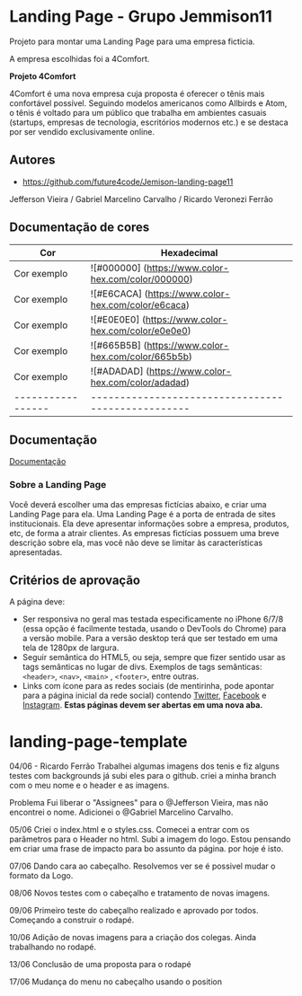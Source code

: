 
# Landing Page - Grupo Jemmison11

Projeto para montar uma Landing Page para uma empresa ficticia.

A empresa escolhidas foi a 4Comfort.

**Projeto 4Comfort**

4Comfort é uma nova empresa cuja proposta é oferecer o tênis mais confortável possível. Seguindo modelos americanos como Allbirds e Atom, o tênis é voltado para um público que trabalha em ambientes casuais (startups, empresas de tecnologia, escritórios modernos etc.) e se destaca por ser vendido exclusivamente online.


## Autores

- https://github.com/future4code/Jemison-landing-page11

Jefferson Vieira / Gabriel Marcelino Carvalho / Ricardo Veronezi Ferrão

## Documentação de cores

| Cor               | Hexadecimal                                                |
| ----------------- | -------------------------------------------------- |
| Cor exemplo       | ![#000000] (https://www.color-hex.com/color/000000)|
| Cor exemplo       | ![#E6CACA] (https://www.color-hex.com/color/e6caca)|
| Cor exemplo       | ![#E0E0E0] (https://www.color-hex.com/color/e0e0e0)|
| Cor exemplo       | ![#665B5B] (https://www.color-hex.com/color/665b5b)|
| Cor exemplo       | ![#ADADAD] (https://www.color-hex.com/color/adadad)|
| ----------------- | -------------------------------------------------- |


## Documentação

[Documentação](https://link-da-documentação)


### Sobre a Landing Page

Você deverá escolher uma das empresas fictícias abaixo, e criar uma Landing Page para ela. Uma Landing Page é a porta de entrada de sites institucionais. Ela deve apresentar informações sobre a empresa, produtos, etc, de forma a atrair clientes. As empresas fictícias possuem uma breve descrição sobre ela, mas você não deve se limitar às características apresentadas.


## Critérios de aprovação

A página deve:

- Ser responsiva no geral mas testada especificamente no iPhone 6/7/8 (essa opção é facilmente testada, usando o DevTools do Chrome) para a versão mobile. Para a versão desktop terá que ser testado em uma tela de 1280px de largura.
- Seguir semântica do HTML5, ou seja, sempre que fizer sentido usar as tags semânticas no lugar de divs. Exemplos de tags semânticas: `<header>`, `<nav>`, `<main>` , `<footer>`, entre outras.
- Links com ícone para as redes sociais (de mentirinha, pode apontar para a página inicial da rede social) contendo [Twitter](https://twitter.com/login?lang=pt), [Facebook](https://pt-br.facebook.com/) e [Instagram](https://www.instagram.com/). **Estas páginas devem ser abertas em uma nova aba.**









# landing-page-template
04/06 - Ricardo Ferrão
Trabalhei algumas imagens dos tenis e fiz alguns testes com backgrounds
já subi eles para o github.
criei a minha branch com o meu nome e o header e as imagens.

Problema
Fui liberar o "Assignees" para o @Jefferson Vieira, mas não encontrei o nome.
Adicionei o @Gabriel Marcelino Carvalho.

05/06
Criei o index.html e o styles.css.
Comecei a entrar com os parâmetros para o Header no html.
Subi a imagem do logo.
Estou pensando em criar uma frase de impacto para bo assunto da página.
por hoje é isto.

07/06 
Dando cara ao cabeçalho.
Resolvemos ver se é possivel mudar o formato da Logo.

08/06
Novos testes com o cabeçalho e tratamento de novas imagens.

09/06
Primeiro teste do cabeçalho realizado e aprovado por todos.
Começando a construir o rodapé.

10/06
Adição de novas imagens para a criação dos colegas.
Ainda trabalhando no rodapé.

13/06
Conclusão de uma proposta para o rodapé

17/06
Mudança do menu no cabeçalho usando o position



